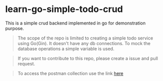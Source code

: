 # learn-go-simple-todo-crud
This is a simple crud backend implemented in go for demonstration purpose.

> The scope of the repo is limited to creating a simple todo service using Go(Gin). It doesn't have any db connections. To mock the database operations a simple variable is used. 

> If you want to contribute to this repo, please create a issue and pull request.

> To access the postman collection use the link [here](https://postman.com/rahul-public/workspace/go-simple-todo-crud)